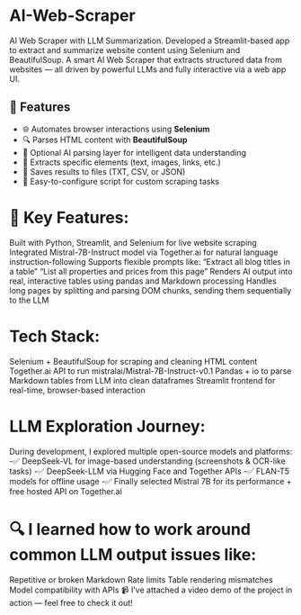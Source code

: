 # AI-Web-Scraper
AI Web Scraper with LLM Summarization. Developed a Streamlit-based app to extract and summarize website content using Selenium and BeautifulSoup.
A smart AI Web Scraper that extracts structured data from websites — all driven by powerful LLMs and fully interactive via a web app UI.
## 📌 Features

- 🌐 Automates browser interactions using **Selenium**
- 🔍 Parses HTML content with **BeautifulSoup**
- 🧠 Optional AI parsing layer for intelligent data understanding
- 📄 Extracts specific elements (text, images, links, etc.)
- 💾 Saves results to files (TXT, CSV, or JSON)
- 🔧 Easy-to-configure script for custom scraping tasks
# 🧠 Key Features: 
Built with Python, Streamlit, and Selenium for live website scraping
Integrated Mistral-7B-Instruct model via Together.ai for natural language instruction-following
Supports flexible prompts like:
“Extract all blog titles in a table”
“List all properties and prices from this page”
Renders AI output into real, interactive tables using pandas and Markdown processing
Handles long pages by splitting and parsing DOM chunks, sending them sequentially to the LLM
# Tech Stack:
Selenium + BeautifulSoup for scraping and cleaning HTML content
Together.ai API to run mistralai/Mistral-7B-Instruct-v0.1
Pandas + io to parse Markdown tables from LLM into clean dataframes
Streamlit frontend for real-time, browser-based interaction
 # LLM Exploration Journey:
 During development, I explored multiple open-source models and platforms:
-✅ DeepSeek-VL for image-based understanding (screenshots & OCR-like tasks)
-✅ DeepSeek-LLM via Hugging Face and Together APIs
-✅ FLAN-T5 models for offline usage
-✅ Finally selected Mistral 7B for its performance + free hosted API on Together.ai
# 🔍 I learned how to work around common LLM output issues like:
Repetitive or broken Markdown
Rate limits
Table rendering mismatches
Model compatibility with APIs
📹 I’ve attached a video demo of the project in action — feel free to check it out!
